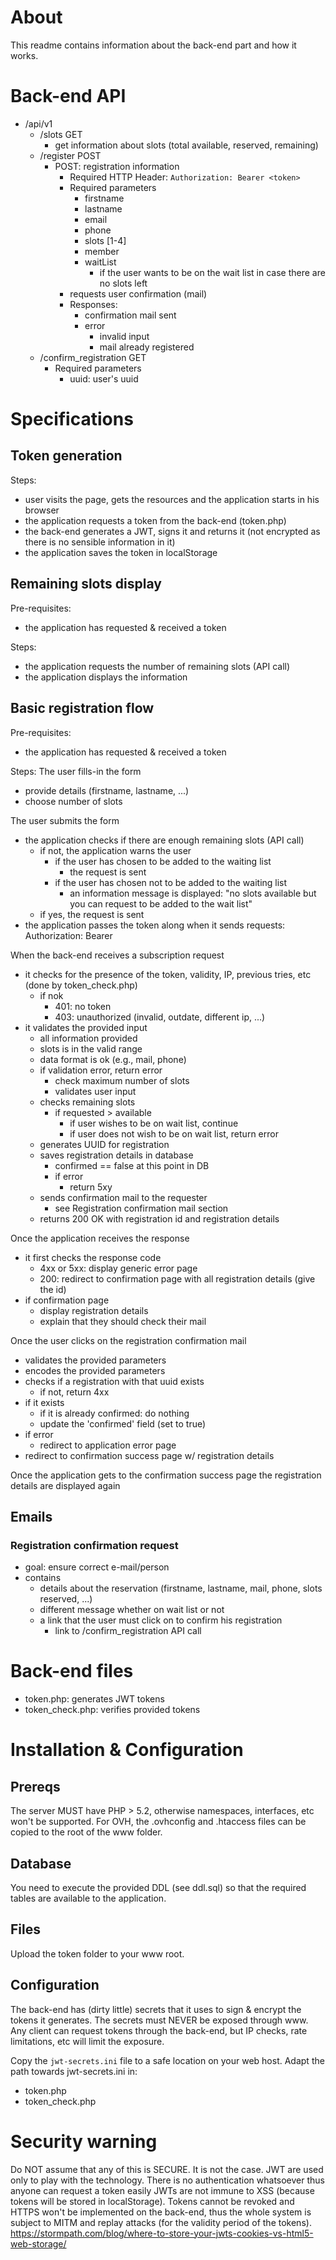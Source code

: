 # About
This readme contains information about the back-end part and how it works.

# Back-end API
* /api/v1
  * /slots GET
    * get information about slots (total available, reserved, remaining)
  * /register POST
    * POST: registration information
      * Required HTTP Header: `Authorization: Bearer <token>`
      * Required parameters 
        * firstname
        * lastname
        * email
        * phone
        * slots [1-4]
        * member
        * waitList
          * if the user wants to be on the wait list in case there are no slots left
      * requests user confirmation (mail)
      * Responses:
        * confirmation mail sent
        * error
          * invalid input
          * mail already registered
  * /confirm_registration GET
    * Required parameters
      * uuid: user's uuid

# Specifications

## Token generation

Steps:
* user visits the page, gets the resources and the application starts in his browser
* the application requests a token from the back-end (token.php)
* the back-end generates a JWT, signs it and returns it (not encrypted as there is no sensible information in it)
* the application saves the token in localStorage

## Remaining slots display
Pre-requisites:
* the application has requested & received a token

Steps:
* the application requests the number of remaining slots (API call)
* the application displays the information

## Basic registration flow
Pre-requisites:
* the application has requested & received a token

Steps:
The user fills-in the form
* provide details (firstname, lastname, ...)
* choose number of slots  

The user submits the form
* the application checks if there are enough remaining slots (API call)
  * if not, the application warns the user
    * if the user has chosen to be added to the waiting list
      * the request is sent
    * if the user has chosen not to be added to the waiting list
      * an information message is displayed: "no slots available but you can request to be added to the wait list"
  * if yes, the request is sent
* the application passes the token along when it sends requests: Authorization: Bearer <token>

When the back-end receives a subscription request
* it checks for the presence of the token, validity, IP, previous tries, etc (done by token_check.php)
  * if nok
    * 401: no token
    * 403: unauthorized (invalid, outdate, different ip, ...)
* it validates the provided input
  * all information provided
  * slots is in the valid range
  * data format is ok (e.g., mail, phone)
  * if validation error, return error
    * check maximum number of slots
    * validates user input
  * checks remaining slots
    * if requested > available
      * if user wishes to be on wait list, continue
      * if user does not wish to be on wait list, return error
  * generates UUID for registration
  * saves registration details in database
    * confirmed == false at this point in DB
    * if error
      * return 5xy
  * sends confirmation mail to the requester
    * see Registration confirmation mail section
  * returns 200 OK with registration id and registration details

Once the application receives the response
  * it first checks the response code
    * 4xx or 5xx: display generic error page
    * 200: redirect to confirmation page with all registration details (give the id)
  * if confirmation page
    * display registration details
    * explain that they should check their mail

Once the user clicks on the registration confirmation mail
  * validates the provided parameters
  * encodes the provided parameters
  * checks if a registration with that uuid exists
    * if not, return 4xx
  * if it exists
    * if it is already confirmed: do nothing
    * update the 'confirmed' field (set to true)
  * if error
    * redirect to application error page
  * redirect to confirmation success page w/ registration details

Once the application gets to the confirmation success page the registration details are displayed again

## Emails
### Registration confirmation request
* goal: ensure correct e-mail/person
* contains
  * details about the reservation (firstname, lastname, mail, phone, slots reserved, ...)
  * different message whether on wait list or not
  * a link that the user must click on to confirm his registration
    * link to /confirm_registration API call

# Back-end files
* token.php: generates JWT tokens
* token_check.php: verifies provided tokens

# Installation & Configuration

## Prereqs
The server MUST have PHP > 5.2, otherwise namespaces, interfaces, etc won't be supported.
For OVH, the .ovhconfig and .htaccess files can be copied to the root of the www folder.

## Database
You need to execute the provided DDL (see ddl.sql) so that the required tables are available to the application.

## Files
Upload the token folder to your www root.

## Configuration
The back-end has (dirty little) secrets that it uses to sign & encrypt the tokens it generates. The secrets must NEVER be exposed through www.
Any client can request tokens through the back-end, but IP checks, rate limitations, etc will limit the exposure.

Copy the `jwt-secrets.ini` file to a safe location on your web host.
Adapt the path towards jwt-secrets.ini in:
* token.php
* token_check.php

# Security warning
Do NOT assume that any of this is SECURE. It is not the case. JWT are used only to play with the technology.
There is no authentication whatsoever thus anyone can request a token easily
JWTs are not immune to XSS (because tokens will be stored in localStorage).
Tokens cannot be revoked and HTTPS won't be implemented on the back-end, thus the whole system is subject to MITM and replay attacks (for the validity period of the tokens).
https://stormpath.com/blog/where-to-store-your-jwts-cookies-vs-html5-web-storage/
